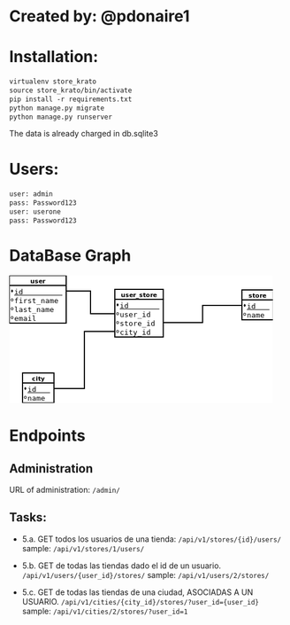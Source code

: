 # Created by: @pdonaire1

# Installation:

```
virtualenv store_krato
source store_krato/bin/activate
pip install -r requirements.txt
python manage.py migrate
python manage.py runserver
```
The data is already charged in db.sqlite3

# Users:
```
user: admin
pass: Password123
user: userone
pass: Password123
```

# DataBase Graph
![alt text](https://github.com/pdonaire1/store_krato/blob/master/Diagrama1.png)

# Endpoints
## Administration
URL of administration: `/admin/`
## Tasks:
- 5.a. GET todos los usuarios de una tienda:
`/api/v1/stores/{id}/users/`
sample:
`/api/v1/stores/1/users/`

- 5.b. GET de todas las tiendas dado el id de un usuario.
`/api/v1/users/{user_id}/stores/`
sample:
`/api/v1/users/2/stores/`

- 5.c. GET de todas las tiendas de una ciudad, ASOCIADAS A UN USUARIO.
`/api/v1/cities/{city_id}/stores/?user_id={user_id}`
sample:
`/api/v1/cities/2/stores/?user_id=1`
